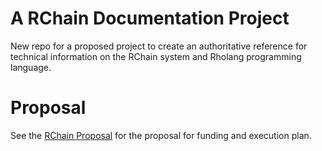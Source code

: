 # A RChain Documentation Project
New repo for a proposed project to create an authoritative reference for technical information on the RChain system and Rholang programming language.

# Proposal
See the [RChain Proposal](proposal.md) for the proposal for funding and execution plan.



